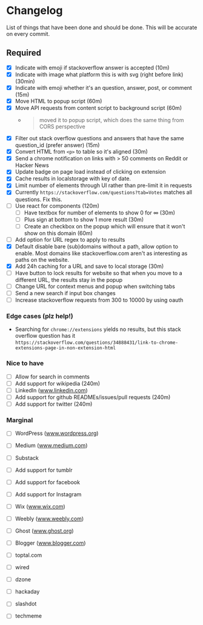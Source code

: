 # Changelog

List of things that have been done and should be done.
This will be accurate on every commit.

## Required

* [X] Indicate with emoji if stackoverflow answer is accepted (10m)
* [X] Indicate with image what platform this is with svg (right before link) (30min)
* [X] Indicate with emoji whether it's an question, answer, post, or comment (15m)
* [X] Move HTML to popup script (60m)
* [X] Move API requests from content script to background script (60m)
  * > moved it to popup script, which does the same thing from CORS perspective
* [X] Filter out stack overflow questions and answers that have the same question_id (prefer answer) (15m)
* [X] Convert HTML from `<p>` to table so it's aligned (30m)
* [X] Send a chrome notification on links with > 50 comments on Reddit or Hacker News
* [X] Update badge on page load instead of clicking on extension
* [X] Cache results in localstorage with key of date.
* [X] Limit number of elements through UI rather than pre-limit it in requests
* [X] Currently `https://stackoverflow.com/questions?tab=Votes` matches all questions. Fix this.
* [ ] Use react for components (120m)
  * [ ] Have textbox for number of elements to show 0 for ∞ (30m)
  * [ ] Plus sign at bottom to show 1 more result (30m)
  * [ ] Create an checkbox on the popup which will ensure that it won't show on this domain (60m)
* [ ] Add option for URL regex to apply to results
* [X] Default disable bare (sub)domains without a path, allow option to enable.
        Most domains like stackoverflow.com aren't as interesting as paths on the website.
* [X] Add 24h caching for a URL and save to local storage (30m)
* [ ] Have button to lock results for website so that when you move to a different URL, the results stay in the popup
* [ ] Change URL for context menus and popup when switching tabs
* [ ] Send a new search if input box changes
* [ ] Increase stackoverflow requests from 300 to 10000 by using oauth

### Edge cases (plz help!)

* Searching for `chrome://extensions` yields no results, but this stack overflow question has it
  `https://stackoverflow.com/questions/34888431/link-to-chrome-extensions-page-in-non-extension-html`

### Nice to have

* [ ] Allow for search in comments
* [ ] Add support for wikipedia (240m)
* [ ] LinkedIn (www.linkedin.com)
* [ ] Add support for github READMEs/issues/pull requests (240m)
* [ ] Add support for twitter (240m)

### Marginal

* [ ] WordPress (www.wordpress.org)
* [ ] Medium (www.medium.com)
* [ ] Substack
* [ ] Add support for tumblr
* [ ] Add support for facebook
* [ ] Add support for Instagram
* [ ] Wix (www.wix.com)
* [ ] Weebly (www.weebly.com)
* [ ] Ghost (www.ghost.org)
* [ ] Blogger (www.blogger.com)
* [ ] toptal.com
* [ ] wired
* [ ] dzone
* [ ] hackaday
* [ ] slashdot
* [ ] techmeme

